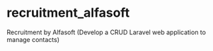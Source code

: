 # recruitment_alfasoft
Recruitment by Alfasoft (Develop a CRUD Laravel web application to manage contacts)
